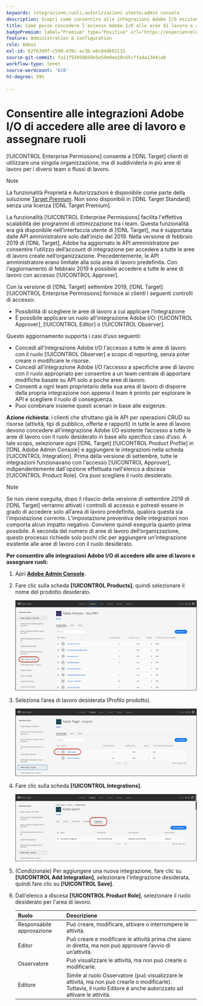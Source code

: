 ```yaml
---
keywords: integrazione;ruoli;autorizzazioni utente;admin console
description: Scopri come consentire alle integrazioni Adobe I/O esistenti di accedere a tutte le aree di lavoro con il ruolo desiderato in Adobe Target.
title: Come posso concedere l’accesso Adobe I/O alle aree di lavoro e assegnare ruoli?
badgePremium: label="Premium" type="Positive" url="https://experienceleague.adobe.com/docs/target/using/introduction/intro.html?lang=it#premium newtab=true" tooltip="Vedi cosa è incluso in Target Premium."
feature: Administration & Configuration
role: Admin
exl-id: 62f6399f-c590-470c-ac3b-e0c84db63112
source-git-commit: fa11f93058b69e5e59e0ee20c65cffa4a1344ca0
workflow-type: tm+mt
source-wordcount: '610'
ht-degree: 59%

---
```


# Consentire alle integrazioni Adobe I/O di accedere alle aree di lavoro e assegnare ruoli

[!UICONTROL Enterprise Permissions] consente a [!DNL Target] clienti di utilizzare una singola organizzazione, ma di suddividerla in più aree di lavoro per i diversi team o flussi di lavoro.

>[!NOTE]
>
>La funzionalità Proprietà e Autorizzazioni è disponibile come parte della soluzione [Target Premium](/help/main/c-intro/intro.md#premium). Non sono disponibili in [!DNL Target Standard] senza una licenza [!DNL Target Premium].

La funzionalità [!UICONTROL Enterprise Permissions] facilita l&#39;effettiva scalabilità dei programmi di ottimizzazione tra i team. Questa funzionalità era già disponibile nell’interfaccia utente di [!DNL Target], ma è supportata dalle API amministratore solo dall’inizio del 2019. Nella versione di febbraio 2019 di [!DNL Target], Adobe ha aggiornato le API amministratore per consentire l’utilizzo dell’account di integrazione per accedere a tutte le aree di lavoro create nell’organizzazione. Precedentemente, le API amministratore erano limitate alla sola area di lavoro predefinita. Con l&#39;aggiornamento di febbraio 2019 è possibile accedere a tutte le aree di lavoro con accesso [!UICONTROL Approver].

Con la versione di [!DNL Target] settembre 2019, [!DNL Target] [!UICONTROL Enterprise Permissions] fornisce ai clienti i seguenti controlli di accesso:

* Possibilità di scegliere le aree di lavoro a cui applicare l’integrazione
* È possibile applicare un ruolo all&#39;integrazione Adobe I/O: [!UICONTROL Approver], [!UICONTROL Editor] o [!UICONTROL Observer].

Questo aggiornamento supporta i casi d’uso seguenti:

* Concedi all&#39;integrazione Adobe I/O l&#39;accesso a tutte le aree di lavoro con il ruolo [!UICONTROL Observer] a scopo di reporting, senza poter creare o modificare le risorse.
* Concedi all’integrazione Adobe I/O l’accesso a specifiche aree di lavoro con il ruolo appropriato per consentire a un team centrale di apportare modifiche basate su API solo a poche aree di lavoro.
* Consenti a ogni team proprietario della sua area di lavoro di disporre della propria integrazione non appena il team è pronto per esplorare le API e scegliere il ruolo di conseguenza.
* Puoi combinare insieme questi scenari in base alle esigenze.

**Azione richiesta**: i clienti che sfruttano già le API per operazioni CRUD su risorse (attività, tipi di pubblico, offerte e rapporti) in tutte le aree di lavoro devono concedere all’integrazione Adobe I/O esistente l’accesso a tutte le aree di lavoro con il ruolo desiderato in base allo specifico caso d’uso. A tale scopo, selezionare ogni [!DNL Target] [!UICONTROL Product Profile] in [!DNL Adobe Admin Console] e aggiungere le integrazioni nella scheda [!UICONTROL Integration]. Prima della versione di settembre, tutte le integrazioni funzionavano con l&#39;accesso [!UICONTROL Approver], indipendentemente dall&#39;opzione effettuata nell&#39;elenco a discesa [!UICONTROL Product Role]. Ora puoi scegliere il ruolo desiderato.

>[!NOTE]
>
>Se non viene eseguita, dopo il rilascio della versione di settembre 2019 di [!DNL Target] verranno attivati i controlli di accesso e potresti essere in grado di accedere solo all’area di lavoro predefinita, qualora questa sia l’impostazione corrente. L’impostazione preventiva delle integrazioni non comporta alcun impatto negativo. Conviene quindi eseguirla quanto prima possibile. A seconda del numero di aree di lavoro dell’organizzazione, questo processo richiede solo pochi clic per aggiungere un’integrazione esistente alle aree di lavoro con il ruolo desiderato.

**Per consentire alle integrazioni Adobe I/O di accedere alle aree di lavoro e assegnare ruoli:**

1. Apri **[Adobe Admin Console](https://adminconsole.adobe.com)**.

1. Fare clic sulla scheda **[!UICONTROL Products]**, quindi selezionare il nome del prodotto desiderato.

   ![Scegliere il prodotto in Adobe Admin Console](/help/main/administrating-target/c-user-management/property-channel/assets/io-choose-product.png)

1. Seleziona l’area di lavoro desiderata (Profilo prodotto).

   ![Selezionare il profilo prodotto](/help/main/administrating-target/c-user-management/property-channel/assets/io-select-product-profile.png)

1. Fare clic sulla scheda **[!UICONTROL Integrations]**.

   ![Scheda Integrazioni](/help/main/administrating-target/c-user-management/property-channel/assets/integrations-tab.png)

1. (Condizionale) Per aggiungere una nuova integrazione, fare clic su **[!UICONTROL Add Integration]**, selezionare l&#39;integrazione desiderata, quindi fare clic su **[!UICONTROL Save]**.

1. Dall&#39;elenco a discesa **[!UICONTROL Product Role]**, selezionare il ruolo desiderato per l&#39;area di lavoro:

   | Ruolo | Descrizione |
   |--- |--- |
   | Responsabile approvazione | Può creare, modificare, attivare o interrompere le attività. |
   | Editor | Può creare e modificare le attività prima che siano in diretta, ma non può approvare l’avvio di un’attività. |
   | Osservatore | Può visualizzare le attività, ma non può crearle o modificarle. |
   | Editore | Simile al ruolo Osservatore (può visualizzare le attività, ma non può crearle o modificarle). Tuttavia, il ruolo Editore è anche autorizzato ad attivare le attività. |
